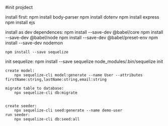 #init projdect

install first:
    npm install body-parser
    npm install dotenv
    npm install express
    npm install ejs

install as dev dependences:
    npm install --save-dev @babel/core
    npm install --save-dev @babel/node
    npm install --save-dev @babel/preset-env
    npm install --save-dev nodemon

    npm install --save sequelize

init sequelize:
    npm install --save sequelize
    node_modules/.bin/sequelize init 

    create model:
        npx sequelize-cli model:generate --name User --attributes firstName:string,lastName:string,email:string
    
    migrate table to database:
        npx sequelize-cli db:migrate
    
    
    create seeder:
        npx sequelize-cli seed:generate --name demo-user
    run seeder: 
        npx sequelize-cli db:seed:all
